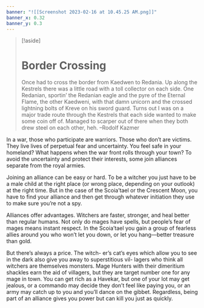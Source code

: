 ```yaml
---
banner: "![[Screenshot 2023-02-16 at 10.45.25 AM.png]]"
banner_x: 0.32
banner_y: 0.3
---
```

>[!aside]
># Border Crossing
>Once had to cross the border from Kaedwen to Redania. Up along the Kestrels there was a little road with a toll collector on each side. One Redanian, sportin’ the Redanian eagle and the pyre of the Eternal Flame, the other Kaedweni, with that damn unicorn and the crossed lightning bolts of Kreve on his sword guard. Turns out I was on a major trade route through the Kestrels that each side wanted to make some coin off of. Managed to scarper out of there when they both drew steel on each other, heh.
>–Rodolf Kazmer

In a war, those who participate are warriors. Those who don’t are victims. They live lives of perpetual fear and uncertainty. You feel safe in your homeland? What happens when the war front rolls through your town? To avoid the uncertainty and protect their interests, some join alliances separate from the royal armies.

Joining an alliance can be easy or hard. To be a witcher you just have to be a male child at the right place (or wrong place, depending on your outlook) at the right time. But in the case of the Scoia’tael or the Crescent Moon, you have to find your alliance and then get through whatever initiation they use to make sure you’re not a spy.

Alliances offer advantages. Witchers are faster, stronger, and heal better than regular humans. Not only do mages have spells, but people’s fear of mages means instant respect. In the Scoia’tael you gain a group of fearless allies around you who won’t let you down, or let you hang—better treasure than gold.

But there’s always a price. The witch- er’s cat’s eyes which allow you to see in the dark also give you away to superstitious vil- lagers who think all witchers are themselves monsters. Mage Hunters with their dimeritium shackles earn the aid of villagers, but they are target number one for any mage in town. You can get rich as a Havekar, but one of your lot may get jealous, or a commando may decide they don’t feel like paying you, or an army may catch up to you and you’ll dance on the gibbet. Regardless, being part of an alliance gives you power but can kill you just as quickly.

